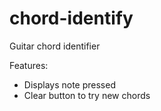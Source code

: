 # chord-identify
Guitar chord identifier

Features:
- Displays note pressed 
- Clear button to try new chords

